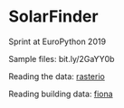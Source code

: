 # SolarFinder
Sprint at EuroPython 2019

Sample files:
bit.ly/2GaYY0b

Reading the data:
[rasterio](https://rasterio.readthedocs.io/en/stable/)

Reading building data:
[fiona](https://github.com/Toblerity/Fiona)